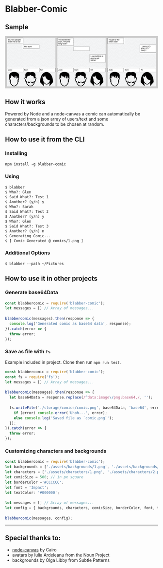 # Blabber-Comic

## Sample

![Preview](/comic.png)

## How it works

Powered by Node and a node-canvas a comic can automatically be generated from a json array of users/text and some characters/backgrounds to be chosen at random.

## How to use it from the CLI

### Installing

`npm install -g blabber-comic`

### Using

```
$ blabber
$ Who?: Glen
$ Said What?: Test 1
$ Another? (y/n) y
$ Who?: Sarah
$ Said What?: Test 2
$ Another? (y/n) y
$ Who?: Glen
$ Said What?: Test 3
$ Another? (y/n) n
$ Generating Comic...
$ [ Comic Generated @ comics/1.png ]
```

### Additional Options

```
$ blabber --path ~/Pictures
```

## How to use it in other projects

### Generate base64Data

```javascript
const blabbercomic = require('blabber-comic');
let messages = [] // Array of messages...

blabbercomic(messages).then(response => {
  console.log('Generated comic as base64 data', response);
}).catch(error => {
  throw error;
});
```

### Save as file with `fs`

Example included in project. Clone then run `npm run test`.

```javascript
const blabbercomic = require('blabber-comic');
const fs = require('fs');
let messages = [] // Array of messages...

blabbercomic(messages).then(response => {
  let base64Data = response.replace(/^data:image\/png;base64,/, '');

  fs.writeFile('./storage/comics/comic.png', base64Data, 'base64', error => {
    if (error) console.error('Uhoh...', error);
    else console.log('Saved file as `comic.png`');
  });
}).catch(error => {
  throw error;
});
```

### Customizing characters and backgrounds

```javascript
const blabbercomic = require('blabber-comic');
let backgrounds = ['./assets/backgrounds/1.png', './assets/backgrounds/2.png'];
let characters = ['./assets/characters/1.png', './assets/characters/2.png', './assets/characters/3.png']; // Provide at least 3
let comicSize = 500; // in px square
let borderColor ='#CCCCCC';
let font = 'Impact';
let textColor: '#000000';

let messages = [] // Array of messages...
let config = { backgrounds, characters, comicSize, borderColor, font, textColor };

blabbercomic(messages, config);
```

---

## Special thanks to:

* [node-canvas](https://github.com/Automattic/node-canvas) by Cairo
* avatars by Iulia Ardeleanu from the Noun Project
* backgrounds by Olga Libby from Subtle Patterns
